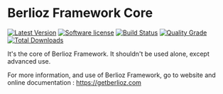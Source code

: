 # Berlioz Framework Core

[![Latest Version](https://img.shields.io/packagist/v/berlioz/core.svg?style=flat-square)](https://github.com/BerliozFramework/Core/releases)
[![Software license](https://img.shields.io/github/license/BerliozFramework/Core.svg?style=flat-square)](https://github.com/BerliozFramework/Core/blob/1.x/LICENSE)
[![Build Status](https://img.shields.io/travis/com/BerliozFramework/Core/1.x.svg?style=flat-square)](https://travis-ci.com/BerliozFramework/Core)
[![Quality Grade](https://img.shields.io/codacy/grade/8133a5f0d3bd4bc7b6ee19828bd387ea/1.x.svg?style=flat-square)](https://www.codacy.com/manual/BerliozFramework/Core)
[![Total Downloads](https://img.shields.io/packagist/dt/berlioz/core.svg?style=flat-square)](https://packagist.org/packages/berlioz/core)

It's the core of Berlioz Framework.
It shouldn't be used alone, except advanced use.

For more information, and use of Berlioz Framework, go to website and online documentation :
https://getberlioz.com
